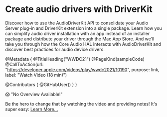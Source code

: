 # Create audio drivers with DriverKit

Discover how to use the AudioDriverKit API to consolidate your Audio Server plug-in and DriverKit extension into a single package. Learn how you can simplify audio driver installation with an app instead of an installer package and distribute your driver through the Mac App Store. And we’ll take you through how the Core Audio HAL interacts with AudioDriverKit and discover best practices for audio device drivers.

@Metadata {
   @TitleHeading("WWDC21")
   @PageKind(sampleCode)
   @CallToAction(url: "https://developer.apple.com/videos/play/wwdc2021/10190", purpose: link, label: "Watch Video (18 min)")

   @Contributors {
      @GitHubUser(<replace this with your GitHub handle>)
   }
}

😱 "No Overview Available!"

Be the hero to change that by watching the video and providing notes! It's super easy:
 [Learn More…](https://wwdcnotes.com/documentation/wwdcnotes/contributing)
